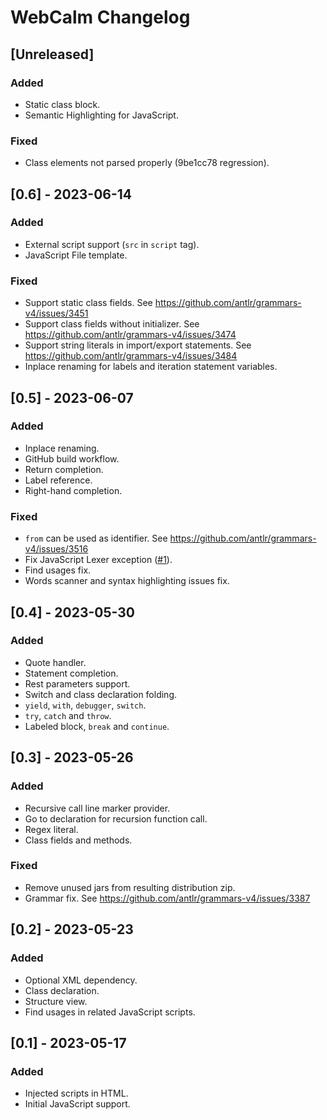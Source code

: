 <!-- Keep a Changelog guide -> https://keepachangelog.com -->

# WebCalm Changelog

## [Unreleased]
### Added
- Static class block.
- Semantic Highlighting for JavaScript.

### Fixed
- Class elements not parsed properly (9be1cc78 regression).

## [0.6] - 2023-06-14

### Added
- External script support (`src` in `script` tag).
- JavaScript File template.

### Fixed
- Support static class fields. See https://github.com/antlr/grammars-v4/issues/3451
- Support class fields without initializer. See https://github.com/antlr/grammars-v4/issues/3474
- Support string literals in import/export statements. See https://github.com/antlr/grammars-v4/issues/3484
- Inplace renaming for labels and iteration statement variables.

## [0.5] - 2023-06-07

### Added
- Inplace renaming.
- GitHub build workflow.
- Return completion.
- Label reference.
- Right-hand completion.

### Fixed
- `from` can be used as identifier. See https://github.com/antlr/grammars-v4/issues/3516
- Fix JavaScript Lexer exception ([#1](https://github.com/ris58h/WebCalm/issues/1)).
- Find usages fix.
- Words scanner and syntax highlighting issues fix.

## [0.4] - 2023-05-30

### Added
- Quote handler.
- Statement completion.
- Rest parameters support.
- Switch and class declaration folding.
- `yield`, `with`, `debugger`, `switch`.
- `try`, `catch` and `throw`.
- Labeled block, `break` and `continue`.

## [0.3] - 2023-05-26

### Added
- Recursive call line marker provider.
- Go to declaration for recursion function call.
- Regex literal.
- Class fields and methods.

### Fixed
- Remove unused jars from resulting distribution zip.
- Grammar fix. See https://github.com/antlr/grammars-v4/issues/3387

## [0.2] - 2023-05-23

### Added
- Optional XML dependency.
- Class declaration.
- Structure view.
- Find usages in related JavaScript scripts.

## [0.1] - 2023-05-17

### Added
- Injected scripts in HTML.
- Initial JavaScript support.
